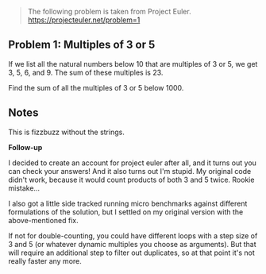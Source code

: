 > The following problem is taken from Project Euler.
> https://projecteuler.net/problem=1

## Problem 1: Multiples of 3 or 5

If we list all the natural numbers below 10 that are multiples of 3 or 5, we get 3, 5,
6, and 9. The sum of these multiples is 23.

Find the sum of all the multiples of 3 or 5 below 1000.

## Notes

This is fizzbuzz without the strings.

**Follow-up**

I decided to create an account for project euler after all, and it turns
out you can check your answers! And it also turns out I'm stupid. My
original code didn't work, because it would count products of both 3 and
5 twice. Rookie mistake…

I also got a little side tracked running micro benchmarks against
different formulations of the solution, but I settled on my original
version with the above-mentioned fix.

If not for double-counting, you could have different loops with a step
size of 3 and 5 (or whatever dynamic multiples you choose as arguments).
But that will require an additional step to filter out duplicates, so
at that point it's not really faster any more.
